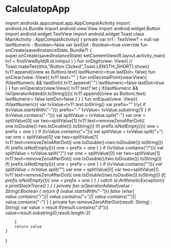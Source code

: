 # CalculatopApp
import androidx.appcompat.app.AppCompatActivity
import android.os.Bundle
import android.view.View
import android.widget.Button
import android.widget.TextView
import android.widget.Toast
class MainActivity : AppCompatActivity() {
    private var tv1 : TextView? = null
    var lastNumeric : Boolean=false
    var lastDot : Boolean=true
    override fun onCreate(savedInstanceState: Bundle?) {
        super.onCreate(savedInstanceState)
        setContentView(R.layout.activity_main)
        tv1 = findViewById(R.id.tvInput )
    }
    fun onDigit(view: View){
//        Toast.makeText(this,"Button Clicked",Toast.LENGTH_SHORT).show()
        tv1?.append((view as Button).text)
        lastNumeric=true
        lastDot= false}
    fun onClear(view :View){
        tv1?.text=""
    }
    fun onDecimalPoint(view:View){
        if(lastNumeric && !lastDot){
            tv1?.append(".")
            lastNumeric=false
            lastDot=true
        }
    }
    fun onOperator(view:View){
        tv1?.text?.let {
            if(lastNumeric && !isOperatorAdded(it.toString())){
                tv1?.append((view as Button).text)
                lastNumeric= false
                lastDot=false
        }
        }
    }
     fun onEqual(view: View){
        if(lastNumeric){
            var tvValue=tv1?.text.toString()
            var prefix=""
            try{
                if (tvValue.startsWith("-")){
                    prefix="-"
                        tvValue= tvValue.substring(1)
                    }
                if (tvValue.contains("-")){
                    val splitValue = tvValue.split("-")
                    var one = splitValue[0]
                    var two=splitValue[1]
                    tv1?.text=removeZeroAfterDot(( one.toDouble()-two.toDouble()).toString())
                    if( prefix.isNotEmpty()){
                        one = prefix + one
                    }
                }
                if (tvValue.contains("+")){
                    val splitValue = tvValue.split("+")
                    var one = splitValue[0]
                    var two=splitValue[1]
                    tv1?.text=removeZeroAfterDot(( one.toDouble()+two.toDouble()).toString())
                    if( prefix.isNotEmpty()){
                        one = prefix + one
                    }
                }
                if (tvValue.contains("/")){
                    val splitValue = tvValue.split("/")
                    var one = splitValue[0]
                    var two=splitValue[1]
                    tv1?.text=removeZeroAfterDot(( one.toDouble()/two.toDouble()).toString())
                    if( prefix.isNotEmpty()){
                        one = prefix + one
                    }
                }
                if (tvValue.contains("*")){
                    val splitValue = tvValue.split("*")
                    var one = splitValue[0]
                    var two=splitValue[1]
                    tv1?.text=removeZeroAfterDot(( one.toDouble()*two.toDouble()).toString())
                    if( prefix.isNotEmpty()){
                        one = prefix + one
                    }
                }
            }
            catch (e:ArithmeticException){
                e.printStackTrace()
            }
        }
    }
    private fun isOperatorAdded(value : String):Boolean {
        return if (value.startsWith("-")){
            false
        }else{
            value.contains("/")||
                    value.contains("+")||
                    value.contains("*")||
                    value.contains("-")
        }
    }
    private fun removeZeroAfterDot(result: String) : String{
         var value = result
        if(result.contains(".0")){
            value=result.substring(0,result.length-2)

        }
        return value
    }
}
